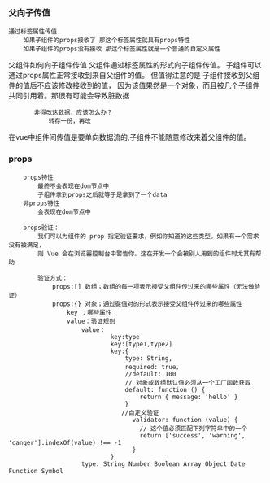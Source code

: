 ### 父向子传值
    通过标签属性传值
        如果子组件的props接收了 那这个标签属性就具有props特性
        如果子组件的props没有接收 那这个标签属性就是一个普通的自定义属性

   父组件如何向子组件传值
       父组件通过标签属性的形式向子组件传值。
       子组件可以通过props属性正常接收到来自父组件的值。
       但值得注意的是 子组件接收到父组件的值后不应该修改接收到的值，
           因为该值果然是一个对象，而且被几个子组件共同引用着。那很有可能会导致脏数据

           非得改这数据，应该怎么办？
               转存一份，再改

   在vue中组件间传值是要单向数据流的,子组件不能随意修改来着父组件的值。

### props
        props特性
            最终不会表现在dom节点中
            子组件拿到props之后就等于是拿到了一个data
        非props特性
            会表现在dom节点中

        props验证：
            我们可以为组件的 prop 指定验证要求，例如你知道的这些类型。如果有一个需求没有被满足，
            则 Vue 会在浏览器控制台中警告你。这在开发一个会被别人用到的组件时尤其有帮助

            验证方式：
                props:[] 数组；数组的每一项表示接受父组件传过来的哪些属性（无法做验证）
                props:{} 对象；通过键值对的形式表示接受父组件传过来的哪些属性
                    key ：哪些属性
                    value：验证规则
                        value：
                                key:type
                                key:[type1,type2]
                                key:{
                                    type: String,
                                    required: true，
                                    //default: 100
                                    // 对象或数组默认值必须从一个工厂函数获取
                                    default: function () {
                                        return { message: 'hello' }
                                    }
                                   //自定义验证
                                      validator: function (value) {
                                        // 这个值必须匹配下列字符串中的一个
                                        return ['success', 'warning', 'danger'].indexOf(value) !== -1
                                      }
                                }
                        type: String Number Boolean Array Object Date Function Symbol

